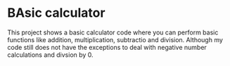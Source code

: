 # BAsic calculator
This project shows a basic calculator code where you can perform basic functions like addition, multiplication, subtractio and division. Although my code still does not have the exceptions to deal with negative number calculations and divsion by 0. 
